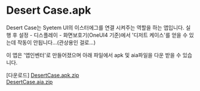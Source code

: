 # Desert Case.apk

Desert Case는 Syetem UI의 이스터에그를 연결 시켜주는 역할을 하는 앱입니다.
실행 후 설정 - 디스플레이 - 화면보호기(OneUI4 기준)에서 '디저트 케이스'를 얻을 수 있는데
작동이 안됩니다...(관상용인 걸로...)

이 앱은 '앱인벤터'로 만들어졌으며 아래 파일에서 apk 및 aia파일을 다운 받을 수 있습니다.


[다운로드]
[DesertCase.apk.zip](https://github.com/happydm09/DesertCase.apk/files/9505263/DesertCase.apk.zip) <br>
[DesertCase.aia.zip](https://github.com/happydm09/DesertCase.apk/files/9505267/DesertCase.aia.zip)
